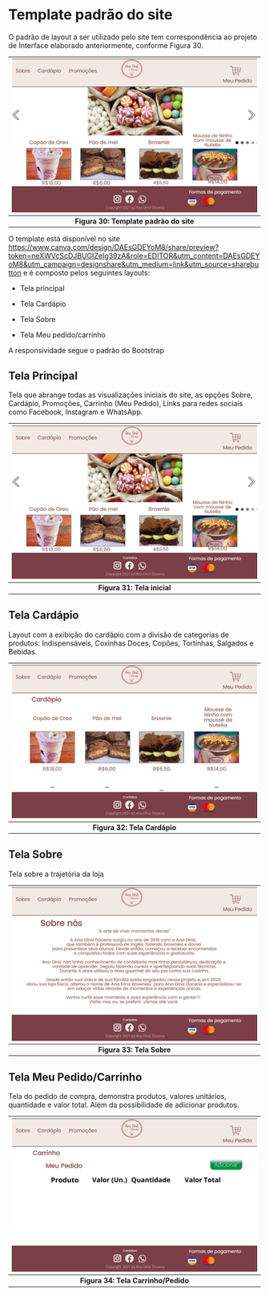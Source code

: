 # Template padrão do site


O padrão de layout a ser utilizado pelo site tem correspondência ao projeto de Interface elaborado anteriormente, conforme Figura 30. 

| ![QuadroKanban](img/wireframes/Telainicial.png) | 
|:--:| 
| **Figura 30: Template padrão do site** |
 
 
O template está disponível no site https://www.canva.com/design/DAEsGDEYoM8/share/preview?token=neXWVcScDJBUGIZeIg39zA&role=EDITOR&utm_content=DAEsGDEYoM8&utm_campaign=designshare&utm_medium=link&utm_source=sharebutton e é composto pelos seguintes layouts:  

- Tela principal 

- Tela Cardápio 

- Tela Sobre 
- Tela Meu pedido/carrinho

A responsividade segue o padrão do Bootstrap 

## Tela Principal 
Tela que abrange todas as visualizações iniciais do site, as opções Sobre, Cardápio, Promoções, Carrinho (Meu Pedido), Links para redes sociais como Facebook, Instagram e WhatsApp.

| ![QuadroKanban](img/wireframes/Telainicial.png) | 
|:--:| 
| **Figura 31: Tela inicial** |

## Tela Cardápio
Layout com a exibição do cardápio com a divisão de categorias de produtos: Indispensáveis, Coxinhas Doces, Copões, Tortinhas, Salgados e Bebidas.

| ![QuadroKanban](img/wireframes/Cardapio.png) | 
|:--:| 
| **Figura 32: Tela Cardápio** |

## Tela Sobre
Tela sobre a trajetória da loja

| ![QuadroKanban](img/wireframes/Sobre.png) | 
|:--:| 
| **Figura 33: Tela Sobre** |
 
 ## Tela Meu Pedido/Carrinho
 Tela do pedido de compra, demonstra produtos, valores unitários, quantidade e valor total. Além da possibilidade de adicionar produtos.

| ![QuadroKanban](img/wireframes/Carrinho.png) | 
|:--:| 
| **Figura 34: Tela Carrinho/Pedido** |
